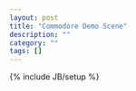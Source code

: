 ```yaml
---
layout: post
title: "Commodore Demo Scene"
description: ""
category: ""
tags: []
---
```

{% include JB/setup %}
